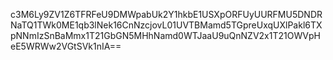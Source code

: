 c3M6Ly9ZV1Z6TFRFeU9DMWpabUk2Y1hkbE1USXpORFUyUURFMU5DNDRNaTQ1TWk0ME1qb3lNek16CnNzcjovL01UVTBMamd5TGpreUxqUXlPakl6TXpNNmIzSnBaMmx1T21GbGN5MHhNamd0WTJaaU9uQnNZV2x1T21OWVpHeE5WRWw2VGtSVk1nIA==
